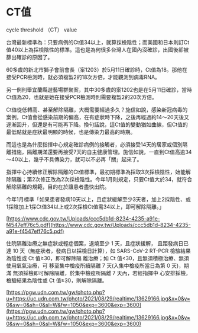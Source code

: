 # CT值

cycle threshold （CT） value

台灣最新標準為：只要病例的Ct值34以上，就算採檢陰性；而美國和日本則訂Ct值40以上為採檢陰性的標準。這也是為何很多台灣人在國內沒確診，出國後卻被篩出確診的原因了。

60多歲的新北市獅子會前會長（案1203）於5月11日確診時，Ct值為18。那他在接受PCR檢測時，就必須複製2的18次方倍，才能觀測到病毒RNA。

另一例則舉宜蘭縣遊藝場群聚案，其中30多歲的案1202也是在5月11日確診，當時Ct值為20，也就是她在接受PCR檢測時則需要複製2的20次方倍。

Ct值從低轉高、甚至解除隔離，大概需要經過多久？施信如說，感染新冠病毒的案例，Ct值會從感染前期的偏高，在有症狀時下降，之後再經過約14～20天後又逐漸回升，但還是有可能再下降。換句話說，這Ct值的變動猶如曲線，但Ct值的最低點就是症狀最明顯的時候，也是傳染力最高的時期。

而這也是為什麼指揮中心規定確診病例的接觸者，必須接受14天的居家或個別隔離措施，隔離期滿還要再接受7天的自主健康管理。施信如說，一直到Ct值高逾34～40以上，幾乎不具傳染力，就可以不必再「關」起來了。

指揮中心持續修正解除隔離的Ct值標準，最初期標準為採取3次採檢陰性，始能解除隔離；第2次修正改為2次採檢陰性。今年1月則規定，只要Ct值大於34，就符合解除隔離的規範，目的在於讓患者盡快出院。

今年1月標準「如果患者發病10天以上，且症狀緩解至少3天者，加上2採陰性、或1採陰加上1採Ct值34以上或2次採檢Ct值需34以上，即可解除隔離。」

[https://www.cdc.gov.tw/Uploads/ccc5db1d-8234-4235-a91e-f4547eff76c5.pdf](https://www.cdc.gov.tw/Uploads/ccc5db1d-8234-4235-a91e-f4547eff76c5.pdf)

住院隔離治療之無症狀或輕症個案，退燒至少 1 天，且症狀緩解，
且距發病日已達 10 天（無症狀者，發病日以採檢日計算），如
SARS-CoV-2 RT-PCR 檢驗結果為陰性或 Ct 值≥30，即可解除隔
離治療；如 Ct 值<30，且無須積極治療、無須使用氧氣治療，可
移至集中檢疫所續隔離 7 天(入集中檢疫所當日為第 0 天)，期滿
無須採檢即可解除隔離，於集中檢疫所隔離 7 天內，若經指揮中
心安排採檢，檢驗結果為陰性或 Ct 值≥30，則解除隔離。

[https://pgw.udn.com.tw/gw/photo.php?u=https://uc.udn.com.tw/photo/2021/08/29/realtime/13629166.jpg&x=0&y=0&sw=0&sh=0&sl=W&fw=1050&exp=3600&exp=3600](https://pgw.udn.com.tw/gw/photo.php?u=https://uc.udn.com.tw/photo/2021/08/29/realtime/13629166.jpg&x=0&y=0&sw=0&sh=0&sl=W&fw=1050&exp=3600&exp=3600)